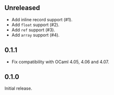 ## Unreleased
* Add inline record support (#1).
* Add `float` support (#2).
* Add `ref` support (#3).
* Add `array` support (#4).

## 0.1.1
* Fix compatibility with OCaml 4.05, 4.06 and 4.07.

## 0.1.0
Initial release.
